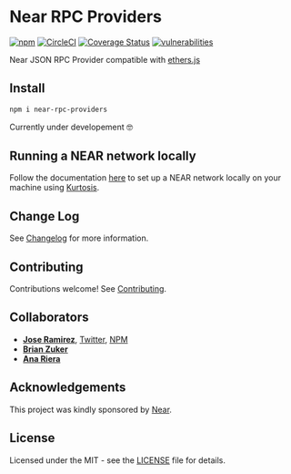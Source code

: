 Near RPC Providers
==================

[![npm](https://img.shields.io/npm/v/near-rpc-providers)](https://www.npmjs.com/package/near-rpc-providers)
[![CircleCI](https://circleci.com/gh/blockcoders/near-rpc-providers/tree/main.svg?style=svg)](https://circleci.com/gh/blockcoders/near-rpc-providers/tree/main)
[![Coverage Status](https://coveralls.io/repos/github/blockcoders/near-rpc-providers/badge.svg?branch=main)](https://coveralls.io/github/blockcoders/near-rpc-providers?branch=main)
[![vulnerabilities](https://img.shields.io/snyk/vulnerabilities/npm/near-rpc-providers)](https://snyk.io/test/github/blockcoders/near-rpc-providers)

Near JSON RPC Provider compatible with [ethers.js](https://github.com/ethers-io/ethers.js/)

## Install

```sh
npm i near-rpc-providers
```

Currently under developement 🤓

## Running a NEAR network locally

Follow the documentation [here](https://github.com/kurtosis-tech/near-kurtosis-module#near-kurtosis-module) to set up a NEAR network locally on your machine using [Kurtosis](https://docs.kurtosistech.com/).

## Change Log

See [Changelog](CHANGELOG.md) for more information.

## Contributing

Contributions welcome! See [Contributing](CONTRIBUTING.md).

## Collaborators

* [__Jose Ramirez__](https://github.com/jarcodallo), [Twitter](https://twitter.com/jarcodallo), [NPM](https://www.npmjs.com/~jarcodallo)
* [__Brian Zuker__](https://github.com/bzuker)
* [__Ana Riera__](https://github.com/AnnRiera)

## Acknowledgements

This project was kindly sponsored by [Near](https://near.org/).

## License

Licensed under the MIT - see the [LICENSE](LICENSE) file for details.
